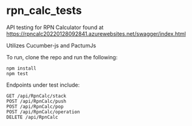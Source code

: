 # rpn_calc_tests
API testing for RPN Calculator found at https://rpncalc20220128092841.azurewebsites.net/swagger/index.html

Utilizes Cucumber-js and PactumJs

To run, clone the repo and run the following:
```
npm install
npm test
```

Endpoints under test include:
```
GET ​/api​/RpnCalc​/stack
POST ​/api​/RpnCalc​/push
POST ​/api​/RpnCalc​/pop
POST ​/api​/RpnCalc​/operation
DELETE ​/api​/RpnCalc
```
